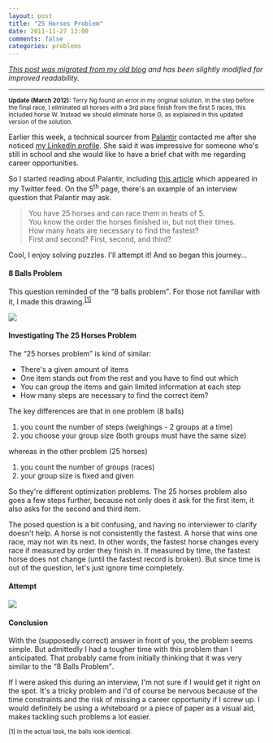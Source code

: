 ```yaml
---
layout: post
title: "25 Horses Problem"
date: 2011-11-27 13:00
comments: false
categories: problems
---
```


_[This post was migrated from my old blog](https://sites.google.com/site/idelerdennis/blog/25-horses-problem-palantir)
and has been slightly modified for improved readability._

<!-- more -->

---

<small>**Update (March 2012):** Terry Ng found an error in my original solution.
In the step before the final race, I eliminated all horses with a 3rd place
finish from the first 5 races, this included horse W. Instead we should
eliminate horse G, as explained in this updated version of the solution.
</small>

Earlier this week, a technical sourcer from
<a href="http://www.palantirtech.com/" target="_blank">Palantir</a> contacted me
after she noticed <a href="http://www.linkedin.com/in/dennisideler"
target="_blank">my LinkedIn profile</a>. She said it was impressive for someone
who's still in school and she would like to have a brief chat with me regarding
career opportunities.

So I started reading about Palantir, including
<a href="http://www.businessweek.com/magazine/palantir-the-vanguard-of-cyberterror-security-11222011_page_1.html">this article</a>
which appeared in my Twitter feed.  On the 5<sup>th</sup> page,
there's an example of an interview question that Palantir may ask.

<blockquote>
You have 25 horses and can race them in heats of 5.<br>
You know the order the horses finished in, but not their times.<br>
How many heats are necessary to find the fastest?<br>
First and second? First, second, and third?<br>
</blockquote>

Cool, I enjoy solving puzzles. I'll attempt it! And so began this journey...

<h4>8 Balls Problem</h4>

This question reminded of the <q>8 balls problem</q>.
For those not familiar with it, I made this drawing.<sup>[[1]](#f1)</sup>

<img
src="https://docs.google.com/drawings/d/1jYRd_hoKBvEHQBV1W4Ub8v_QDryh7e-9yfkpvRNj2Ac/pub?w=1114&amp;h=1927">

<h4>Investigating The 25 Horses Problem</h4>

The <q>25 horses problem</q> is kind of similar:

<ul>
  <li>There's a given amount of items</li>
  <li>One item stands out from the rest and you have to find out which</li>
  <li>You can group the items and gain limited information at each step</li>
  <li>How many steps are necessary to find the correct item?</li>
</ul>

The key differences are that in one problem (8 balls)

<ol>
<li>you count the number of steps (weighings - 2 groups at a time)</li>
<li>you choose your group size (both groups must have the same size)</li>
</ol>

whereas in the other problem (25 horses)

<ol><li>you count the number of groups (races)</li>
<li>your group size is fixed and given</li>
</ol>

So they're different optimization problems. The 25 horses problem also goes
a few steps further, because not only does it ask for the first item, it also
asks for the second and third item.


The posed question is a bit confusing, and having no interviewer to clarify
doesn't help. A horse is not consistently the fastest. A horse that wins one
race, may not win its next. In other words, the fastest horse changes every race
if measured by order they finish in. If measured by time, the fastest horse does
not change (until the fastest record is broken). But since time is out of the
question, let's just ignore time completely.

<h4>Attempt</h4>

<img
src="https://docs.google.com/drawings/d/1JBv-Ct31VpHRzJKbuTIu0t8ClK7M9xRjEpVAYXupcJw/pub?w=1120&amp;h=2186">

<h4>Conclusion</h4>

With the (supposedly correct) answer in front of you, the problem seems simple.
But admittedly I had a tougher time with this problem than I anticipated. That
probably came from initially thinking that it was very similar to the <q>8 Balls
Problem</q>.

If I were asked this during an interview, I'm not sure if I would get it right
on the spot. It's a tricky problem and I'd of course be nervous because of the
time constraints and the risk of missing a career opportunity if I screw up.
I would definitely be using a whiteboard or a piece of paper as a visual aid,
makes tackling such problems a lot easier.

<section id='f1' />
<sub>
[1] In the actual task, the balls look identical.
</sub>
